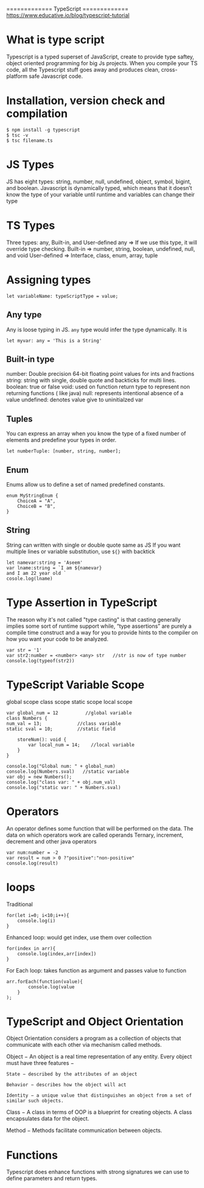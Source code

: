 ============= TypeScript ============= 
https://www.educative.io/blog/typescript-tutorial

# What is type script 
Typescript is a typed superset of JavaScript, create to provide type saftey, object oriented programming for big Js projects.
When you compile your TS code, all the Typescript stuff goes away and produces clean, cross-platform safe Javascript code.
 
# Installation, version check and compilation 
    $ npm install -g typescript
    $ tsc -v 
    $ tsc filename.ts

# JS Types
JS has eight types: string, number, null, undefined, object, symbol, bigint, and boolean. 
Javascript is dynamically typed, which means that it doesn’t know the type of your variable until runtime and variables can change their type

# TS Types 
Three types: any, Built-in, and User-defined
any => If we use this type, it will override type checking.
Built-in => number, string, boolean, undefined, null, and void
User-defined => Interface, class, enum, array, tuple

# Assigning types

    let variableName: typeScriptType = value;  

## Any type 
Any is loose typing in JS. `any` type would infer the type dynamically. It is 

    let myvar: any = 'This is a String'

## Built-in type
number: Double precision 64-bit floating point values for ints and fractions
string: string with single, double quote and backticks for multi lines.
boolean: true or false
void: used on function return type to represent non returning functions ( like java)
null: represents intentional absence of a value
undefined: denotes value give to uninitialzed var

## Tuples 
You can express an array when you know the type of a fixed number of elements and predefine your types in order.

    let numberTuple: [number, string, number];

## Enum
Enums allow us to define a set of named predefined constants.

    enum MyStringEnum {
        ChoiceA = "A",
        ChoiceB = "B",
    }
    
## String 
String can written with single or double quote same as JS
If you want multiple lines or variable substitution, use `${}` with backtick 

    let namevar:string = 'Aseem'
    var lname:string = `I am ${namevar}
    and I am 22 year old `
    cosole.log(lname) 


# Type Assertion in TypeScript
The reason why it's not called "type casting" is that casting generally implies some sort of runtime support while, “type assertions” are purely a compile time construct and a way for you to provide hints to the compiler on how you want your code to be analyzed.
    
    var str = '1'
    var str2:number = <number> <any> str   //str is now of type number
    console.log(typeof(str2))

# TypeScript Variable Scope
global scope 
class scope 
static scope 
local scope 

    var global_num = 12          //global variable
    class Numbers {
    num_val = 13;             //class variable
    static sval = 10;         //static field
    
        storeNum(): void {
            var local_num = 14;    //local variable
        }
    }
    
    console.log("Global num: " + global_num)
    console.log(Numbers.sval)   //static variable
    var obj = new Numbers();
    console.log("class var: " + obj.num_val)
    console.log("static var: " + Numbers.sval)



# Operators
An operator defines some function that will be performed on the data. The data on which operators work are called operands
Ternary, increment, decrement and other java operators

    var num:number = -2 
    var result = num > 0 ?"positive":"non-positive"
    console.log(result)

# loops 
Traditional 

    for(let i=0; i<10;i++){
        console.log(i) 
    }

Enhanced loop: would get index, use them over collection

    for(index in arr){
        console.log(index,arr[index])
    }

For Each loop: takes function as argument and passes value to function

    arr.forEach(function(value){
            console.log(value
        }
    );


    
# TypeScript and Object Orientation
Object Orientation considers a program as a collection of objects that communicate with each other via mechanism called methods.
   
Object − An object is a real time representation of any entity. 
Every object must have three features −

    State − described by the attributes of an object
    
    Behavior − describes how the object will act
    
    Identity − a unique value that distinguishes an object from a set of similar such objects.

Class − A class in terms of OOP is a blueprint for creating objects. A class encapsulates data for the object.

Method − Methods facilitate communication between objects.

# Functions 
Typescript does enhance functions with strong signatures we can use to define parameters and return types.

